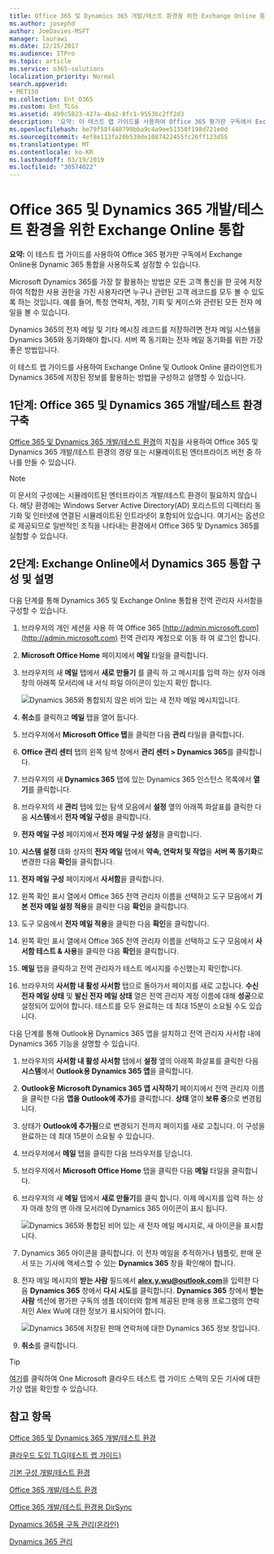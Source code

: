 ```yaml
---
title: Office 365 및 Dynamics 365 개발/테스트 환경을 위한 Exchange Online 통합
ms.author: josephd
author: JoeDavies-MSFT
manager: laurawi
ms.date: 12/15/2017
ms.audience: ITPro
ms.topic: article
ms.service: o365-solutions
localization_priority: Normal
search.appverid:
- MET150
ms.collection: Ent_O365
ms.custom: Ent_TLGs
ms.assetid: 499c5823-427a-4ba2-8fc1-9553bc2ff2d3
description: '요약: 이 테스트 랩 가이드를 사용하여 Office 365 평가판 구독에서 Exchange Online용 Dynamic 365 통합을 사용하도록 설정할 수 있습니다.'
ms.openlocfilehash: be79f58f448799bba9c4a9ee51350f198d721e0d
ms.sourcegitcommit: 4ef8e113fa20b539de1087422455fc26ff123d55
ms.translationtype: MT
ms.contentlocale: ko-KR
ms.lasthandoff: 03/19/2019
ms.locfileid: "30574022"
---
```

# <a name="exchange-online-integration-for-your-office-365-and-dynamics-365-devtest-environment"></a>Office 365 및 Dynamics 365 개발/테스트 환경을 위한 Exchange Online 통합

 **요약:** 이 테스트 랩 가이드를 사용하여 Office 365 평가판 구독에서 Exchange Online용 Dynamic 365 통합을 사용하도록 설정할 수 있습니다.
  
Microsoft Dynamics 365를 가장 잘 활용하는 방법은 모든 고객 통신을 한 곳에 저장하여 적합한 사용 권한을 가진 사용자라면 누구나 관련된 고객 레코드를 모두 볼 수 있도록 하는 것입니다. 예를 들어, 특정 연락처, 계정, 기회 및 케이스와 관련된 모든 전자 메일을 볼 수 있습니다.
  
Dynamics 365의 전자 메일 및 기타 메시징 레코드를 저장하려면 전자 메일 시스템을 Dynamics 365와 동기화해야 합니다. 서버 쪽 동기화는 전자 메일 동기화를 위한 가장 좋은 방법입니다.
  
이 테스트 랩 가이드를 사용하여 Exchange Online 및 Outlook Online 클라이언트가 Dynamics 365에 저장된 정보를 활용하는 방법을 구성하고 설명할 수 있습니다. 
  
## <a name="phase-1-build-out-the-office-365-and-dynamics-365-devtest-environment"></a>1단계: Office 365 및 Dynamics 365 개발/테스트 환경 구축

[Office 365 및 Dynamics 365 개발/테스트 환경](office-365-and-dynamics-365-dev-test-environment.md)의 지침을 사용하여 Office 365 및 Dynamics 365 개발/테스트 환경의 경량 또는 시뮬레이트된 엔터프라이즈 버전 중 하나를 만들 수 있습니다.
  
> [!NOTE]
> 이 문서의 구성에는 시뮬레이트된 엔터프라이즈 개발/테스트 환경이 필요하지 않습니다. 해당 환경에는 Windows Server Active Directory(AD) 포리스트의 디렉터리 동기화 및 인터넷에 연결된 시뮬레이트된 인트라넷이 포함되어 있습니다. 여기서는 옵션으로 제공되므로 일반적인 조직을 나타내는 환경에서 Office 365 및 Dynamics 365를 실험할 수 있습니다. 
  
## <a name="phase-2-configure-and-demonstrate-dynamics-365-integration-in-exchange-online"></a>2단계: Exchange Online에서 Dynamics 365 통합 구성 및 설명

다음 단계를 통해 Dynamics 365 및 Exchange Online 통합용 전역 관리자 사서함을 구성할 수 있습니다.
  
1. 브라우저의 개인 세션을 사용 하 여 Office 365 [http://admin.microsoft.com](http://admin.microsoft.com) 전역 관리자 계정으로 이동 하 여 로그인 합니다.
    
2. **Microsoft Office Home** 페이지에서 **메일** 타일을 클릭합니다.
    
3. 브라우저의 새 **메일** 탭에서 **새로 만들기** 를 클릭 하 고 메시지를 입력 하는 상자 아래 창의 아래쪽 모서리에 내 서식 파일 아이콘이 있는지 확인 합니다.
    
     ![Dynamics 365와 통합되지 않은 비어 있는 새 전자 메일 메시지입니다.](media/879b54fd-a68f-4581-9f89-d5050df6f4de.png)
  
4. **취소**를 클릭하고 **메일** 탭을 열어 둡니다.
    
5. 브라우저에서 **Microsoft Office 탭**을 클릭한 다음 **관리** 타일을 클릭합니다.
    
6. **Office 관리 센터** 탭의 왼쪽 탐색 창에서 **관리 센터 > Dynamics 365**를 클릭합니다.
    
7. 브라우저의 새 **Dynamics 365** 탭에 있는 Dynamics 365 인스턴스 목록에서 **열기**를 클릭합니다.
    
8. 브라우저의 새 **관리** 탭에 있는 탐색 모음에서 **설정** 옆의 아래쪽 화살표를 클릭한 다음 **시스템**에서 **전자 메일 구성**을 클릭합니다.
    
9.  **전자 메일 구성** 페이지에서 **전자 메일 구성 설정**을 클릭합니다.
    
10. **시스템 설정** 대화 상자의 **전자 메일** 탭에서 **약속, 연락처 및 작업**을 **서버 쪽 동기화**로 변경한 다음 **확인**을 클릭합니다.
    
11. **전자 메일 구성** 페이지에서 **사서함**을 클릭합니다.
    
12. 왼쪽 확인 표시 열에서 Office 365 전역 관리자 이름을 선택하고 도구 모음에서 **기본 전자 메일 설정 적용**을 클릭한 다음 **확인**을 클릭합니다.
    
13. 도구 모음에서 **전자 메일 적용**을 클릭한 다음 **확인**을 클릭합니다.
    
14. 왼쪽 확인 표시 열에서 Office 365 전역 관리자 이름을 선택하고 도구 모음에서 **사서함 테스트 &amp; 사용**을 클릭한 다음 **확인**을 클릭합니다.
    
15. **메일** 탭을 클릭하고 전역 관리자가 테스트 메시지를 수신했는지 확인합니다.
    
16. 브라우저의 **사서함 내 활성 사서함** 탭으로 돌아가서 페이지를 새로 고칩니다. **수신 전자 메일 상태** 및 **발신 전자 메일 상태** 열은 전역 관리자 계정 이름에 대해 **성공**으로 설정되어 있어야 합니다. 테스트를 모두 완료하는 데 최대 15분이 소요될 수도 있습니다.
    
다음 단계를 통해 Outlook용 Dynamics 365 앱을 설치하고 전역 관리자 사서함 내에 Dynamics 365 기능을 설명할 수 있습니다.
  
1. 브라우저의 **사서함 내 활성 사서함** 탭에서 **설정** 옆의 아래쪽 화살표를 클릭한 다음 **시스템**에서 **Outlook용 Dynamics 365 앱**을 클릭합니다.
    
2. **Outlook용 Microsoft Dynamics 365 앱 시작하기** 페이지에서 전역 관리자 이름을 클릭한 다음 **앱을 Outlook에 추가**를 클릭합니다. **상태** 열이 **보류 중**으로 변경됩니다.
    
3. 상태가 **Outlook에 추가됨**으로 변경되기 전까지 페이지를 새로 고칩니다. 이 구성을 완료하는 데 최대 15분이 소요될 수 있습니다.
    
4. 브라우저에서 **메일** 탭을 클릭한 다음 브라우저를 닫습니다.
    
5. 브라우저에서 **Microsoft Office Home** 탭을 클릭한 다음 **메일** 타일을 클릭합니다.
    
6. 브라우저의 새 **메일** 탭에서 **새로 만들기**를 클릭 합니다. 이제 메시지를 입력 하는 상자 아래 창의 맨 아래 모서리에 Dynamics 365 아이콘이 표시 됩니다.
    
     ![Dynamics 365와 통합된 비어 있는 새 전자 메일 메시지로, 새 아이콘을 표시합니다.](media/ecb822e1-45fe-4481-99a1-294317d1d2de.png)
  
7. Dynamics 365 아이콘을 클릭합니다. 이 전자 메일을 추적하거나 템플릿, 판매 문서 또는 기사에 액세스할 수 있는 **Dynamics 365** 창을 확인해야 합니다.
    
8. 전자 메일 메시지의 **받는 사람** 필드에서 **alex.y.wu@outlook.com**을 입력한 다음 **Dynamics 365** 창에서 **다시 시도**를 클릭합니다. **Dynamics 365** 창에서 **받는 사람** 섹션에 평가판 구독의 샘플 데이터와 함께 제공된 판매 응용 프로그램의 연락처인 Alex Wu에 대한 정보가 표시되어야 합니다.
    
     ![Dynamics 365에 저장된 판매 연락처에 대한 Dynamics 365 정보 창입니다.](media/a010fa5f-3f1b-47d4-ab5e-d00d85a24a3f.png)
  
9. **취소**를 클릭합니다.

> [!TIP]
> [여기](http://aka.ms/catlgstack)를 클릭하여 One Microsoft 클라우드 테스트 랩 가이드 스택의 모든 기사에 대한 가상 맵을 확인할 수 있습니다.
    
## <a name="see-also"></a>참고 항목

[Office 365 및 Dynamics 365 개발/테스트 환경](office-365-and-dynamics-365-dev-test-environment.md)
  
[클라우드 도입 TLG(테스트 랩 가이드)](cloud-adoption-test-lab-guides-tlgs.md)
  
[기본 구성 개발/테스트 환경](base-configuration-dev-test-environment.md)
  
[Office 365 개발/테스트 환경](office-365-dev-test-environment.md)
  
[Office 365 개발/테스트 환경용 DirSync](dirsync-for-your-office-365-dev-test-environment.md)

[Dynamics 365용 구독 관리(온라인)](https://technet.microsoft.com/library/jj679903.aspx)
  
[Dynamics 365 관리](https://technet.microsoft.com/library/dn531101.aspx)


